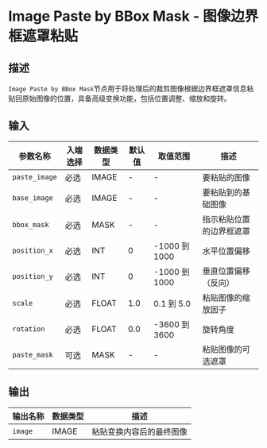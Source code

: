 # Image Paste by BBox Mask - 图像边界框遮罩粘贴

## 描述
`Image Paste by BBox Mask`节点用于将处理后的裁剪图像根据边界框遮罩信息粘贴回原始图像的位置，具备高级变换功能，包括位置调整、缩放和旋转。

## 输入

| 参数名称 | 入端选择 | 数据类型 | 默认值 | 取值范围 | 描述 |
| -------- | -------- | -------- | ------ | -------- | ---- |
| `paste_image` | 必选 | IMAGE | - | - | 要粘贴的图像 |
| `base_image` | 必选 | IMAGE | - | - | 要粘贴到的基础图像 |
| `bbox_mask` | 必选 | MASK | - | - | 指示粘贴位置的边界框遮罩 |
| `position_x` | 必选 | INT | 0 | -1000 到 1000 | 水平位置偏移 |
| `position_y` | 必选 | INT | 0 | -1000 到 1000 | 垂直位置偏移（反向） |
| `scale` | 必选 | FLOAT | 1.0 | 0.1 到 5.0 | 粘贴图像的缩放因子 |
| `rotation` | 必选 | FLOAT | 0.0 | -3600 到 3600 | 旋转角度 |
| `paste_mask` | 可选 | MASK | - | - | 粘贴图像的可选遮罩 |

## 输出

| 输出名称 | 数据类型 | 描述 |
|---------|----------|------|
| `image` | IMAGE | 粘贴变换内容后的最终图像 |